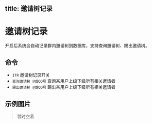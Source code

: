 ## title: 邀请树记录

# 邀请树记录

开启后系统会自动记录群内邀请树到数据库，支持查询邀请树、踢出邀请树。

## 命令

- `ITR` 邀请树记录开关
- `查询邀请树 @或QQ号` 查询某用户上级下级所有相关邀请者
- `踢出邀请树 @或QQ号` 踢出某用户上级下级所有相关邀请者

## 示例图片

> 暂时空着
